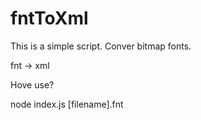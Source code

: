 # fntToXml
This is a simple script.
Conver bitmap fonts.

fnt -> xml

Hove use?

node index.js [filename].fnt

